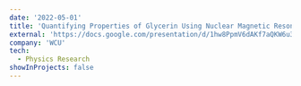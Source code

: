 ```yaml
---
date: '2022-05-01'
title: 'Quantifying Properties of Glycerin Using Nuclear Magnetic Resonance'
external: 'https://docs.google.com/presentation/d/1hw8PpmV6dAKf7aQKW6u3YcSEOZo53XY8uNupdErfdBI/edit?usp=sharing'
company: 'WCU'
tech:
  - Physics Research
showInProjects: false
---
```


